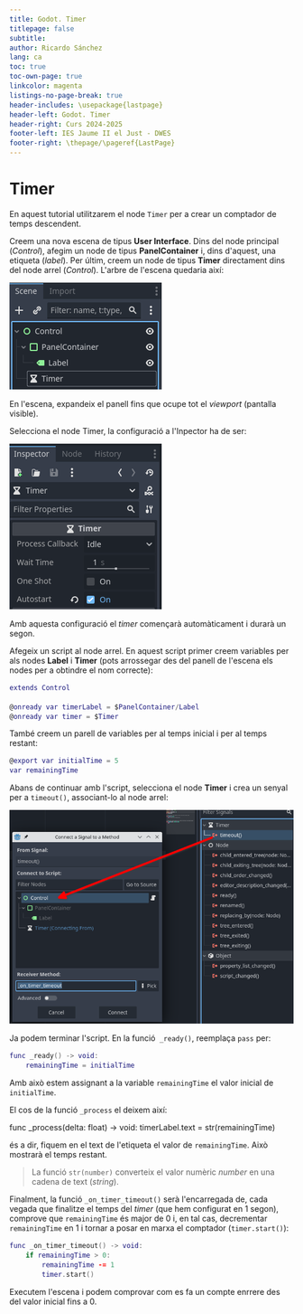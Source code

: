```yaml
---
title: Godot. Timer
titlepage: false
subtitle: 
author: Ricardo Sánchez
lang: ca
toc: true
toc-own-page: true
linkcolor: magenta
listings-no-page-break: true
header-includes: \usepackage{lastpage}
header-left: Godot. Timer
header-right: Curs 2024-2025
footer-left: IES Jaume II el Just - DWES
footer-right: \thepage/\pageref{LastPage}
---
```


# Timer

En aquest tutorial utilitzarem el node `Timer` per a crear un comptador de temps descendent.

Creem una nova escena de tipus **User Interface**. Dins del node principal (*Control*), afegim un node de tipus **PanelContainer** i, dins d'aquest, una etiqueta (*label*). Per últim, creem un node de tipus **Timer** directament dins del node arrel (*Control*). L'arbre de l'escena quedaria així:

![Escena amb Timer](images/timer1.png)

En l'escena, expandeix el panell fins que ocupe tot el *viewport* (pantalla visible).

Selecciona el node Timer, la configuració a l'Inpector ha de ser:

![Timer configuració](images/timer2.png)

Amb aquesta configuració el *timer* començarà automàticament i durarà un segon.

Afegeix un script al node arrel. En aquest script primer creem variables per als nodes **Label** i **Timer** (pots arrossegar des del panell de l'escena els nodes per a obtindre el nom correcte):

```lua
extends Control

@onready var timerLabel = $PanelContainer/Label
@onready var timer = $Timer
```

També creem un parell de variables per al temps inicial i per al temps restant:

```lua
@export var initialTime = 5
var remainingTime
```

Abans de continuar amb l'script, selecciona el node **Timer** i crea un senyal per a `timeout()`, associant-lo al node arrel:

![Senyal timeout](images/timer3.png)

Ja podem terminar l'script. En la funció` _ready()`, reemplaça `pass` per:

```lua
func _ready() -> void:
	remainingTime = initialTime
```

Amb això estem assignant a la variable `remainingTime` el valor inicial de `initialTime`.

El cos de la funció `_process` el deixem així:

func _process(delta: float) -> void:
	timerLabel.text = str(remainingTime)

és a dir, fiquem en el text de l'etiqueta el valor de `remainingTime`. Això mostrarà el temps restant.

> La funció `str(number)` converteix el valor numèric *number* en una cadena de text (*string*).

Finalment, la funció `_on_timer_timeout()` serà l'encarregada de, cada vegada que finalitze el temps del *timer* (que hem configurat en 1 segon), comprove que `remainingTime` és major de 0 i, en tal cas, decrementar `remainingTime` en 1 i tornar a posar en marxa el comptador (`timer.start()`):

```lua
func _on_timer_timeout() -> void:
	if remainingTime > 0:
		remainingTime -= 1
		timer.start()
```

Executem l'escena i podem comprovar com es fa un compte enrrere des del valor inicial fins a 0.